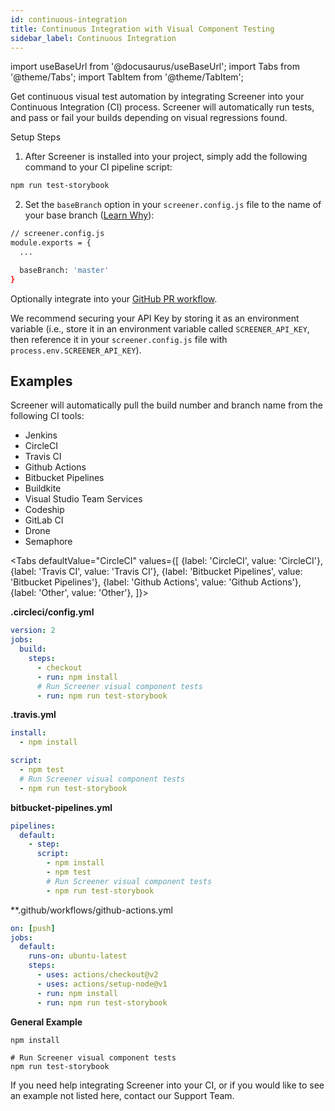 ```yaml
---
id: continuous-integration
title: Continuous Integration with Visual Component Testing
sidebar_label: Continuous Integration
---
```


import useBaseUrl from '@docusaurus/useBaseUrl';
import Tabs from '@theme/Tabs';
import TabItem from '@theme/TabItem';

Get continuous visual test automation by integrating Screener into your Continuous Integration (CI) process. Screener will automatically run tests, and pass or fail your builds depending on visual regressions found.

Setup Steps

1. After Screener is installed into your project, simply add the following command to your CI pipeline script:

```bash
npm run test-storybook
```

2. Set the `baseBranch` option in your `screener.config.js` file to the name of your base branch ([Learn Why](https://screener.io/v2/docs/baseline-branch)):

```bash
// screener.config.js
module.exports = {
  ...

  baseBranch: 'master'
}
```

Optionally integrate into your [GitHub PR workflow](/visual/component-testing/integrations/github).

We recommend securing your API Key by storing it as an environment variable (i.e., store it in an environment variable called `SCREENER_API_KEY`, then reference it in your `screener.config.js` file with `process.env.SCREENER_API_KEY`).

## Examples

Screener will automatically pull the build number and branch name from the following CI tools:

* Jenkins
* CircleCI
* Travis CI
* Github Actions
* Bitbucket Pipelines
* Buildkite
* Visual Studio Team Services
* Codeship
* GitLab CI
* Drone
* Semaphore


<Tabs
  defaultValue="CircleCI"
  values={[
    {label: 'CircleCI', value: 'CircleCI'},
    {label: 'Travis CI', value: 'Travis CI'},
    {label: 'Bitbucket Pipelines', value: 'Bitbucket Pipelines'},
    {label: 'Github Actions', value: 'Github Actions'},
    {label: 'Other', value: 'Other'},
  ]}>

<TabItem value="CircleCI">

**.circleci/config.yml**

```yaml
version: 2
jobs:
  build:
    steps:
      - checkout
      - run: npm install
      # Run Screener visual component tests
      - run: npm run test-storybook
```

</TabItem>
<TabItem value="Travis CI">

**.travis.yml**

```yaml
install:
  - npm install

script:
  - npm test
  # Run Screener visual component tests
  - npm run test-storybook
```

</TabItem>
<TabItem value="Bitbucket Pipelines">

**bitbucket-pipelines.yml**

```yaml
pipelines:
  default:
    - step:
      script:
        - npm install
        - npm test
        # Run Screener visual component tests
        - npm run test-storybook
```        

</TabItem>
<TabItem value="Github Actions">

**.github/workflows/github-actions.yml

```yaml
on: [push]
jobs:
  default:
    runs-on: ubuntu-latest
    steps:
      - uses: actions/checkout@v2
      - uses: actions/setup-node@v1
      - run: npm install
      - run: npm run test-storybook
```

</TabItem>
<TabItem value="Other">

**General Example**

```
npm install

# Run Screener visual component tests
npm run test-storybook
```

</TabItem>
</Tabs>



If you need help integrating Screener into your CI, or if you would like to see an example not listed here, contact our Support Team.
